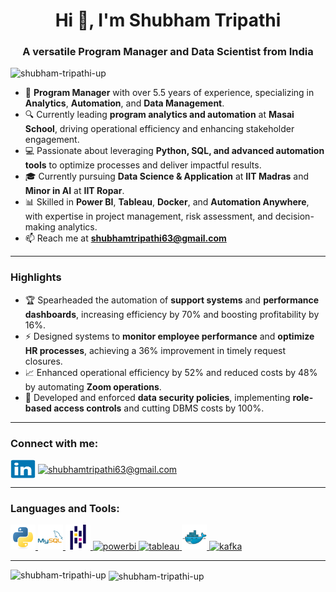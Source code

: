 <h1 align="center">Hi 👋, I'm Shubham Tripathi</h1>
<h3 align="center">A versatile Program Manager and Data Scientist from India</h3>

<p align="left"> <img src="https://komarev.com/ghpvc/?username=shubham-tripathi-up&label=Profile%20views&color=0e75b6&style=flat" alt="shubham-tripathi-up" /> </p>

- 🌟 **Program Manager** with over 5.5 years of experience, specializing in **Analytics**, **Automation**, and **Data Management**.
- 🔍 Currently leading **program analytics and automation** at **Masai School**, driving operational efficiency and enhancing stakeholder engagement.
- 💻 Passionate about leveraging **Python, SQL, and advanced automation tools** to optimize processes and deliver impactful results.
- 🎓 Currently pursuing **Data Science & Application** at **IIT Madras** and **Minor in AI** at **IIT Ropar**.
- 📊 Skilled in **Power BI**, **Tableau**, **Docker**, and **Automation Anywhere**, with expertise in project management, risk assessment, and decision-making analytics.
- 📫 Reach me at **shubhamtripathi63@gmail.com**

---

<h3 align="left">Highlights</h3>

- 🏆 Spearheaded the automation of **support systems** and **performance dashboards**, increasing efficiency by 70% and boosting profitability by 16%.
- ⚡ Designed systems to **monitor employee performance** and **optimize HR processes**, achieving a 36% improvement in timely request closures.
- 📈 Enhanced operational efficiency by 52% and reduced costs by 48% by automating **Zoom operations**.
- 🔐 Developed and enforced **data security policies**, implementing **role-based access controls** and cutting DBMS costs by 100%.

---

<h3 align="left">Connect with me:</h3>
<p align="left">
<a href="https://linkedin.com/in/shubham-tripathi" target="blank"><img align="center" src="https://raw.githubusercontent.com/devicons/devicon/master/icons/linkedin/linkedin-original.svg" alt="shubham-tripathi" height="30" width="40" /></a>
<a href="mailto:shubhamtripathi63@gmail.com" target="blank"><img align="center" src="https://cdn.jsdelivr.net/npm/simple-icons@3.12.2/icons/gmail.svg" alt="shubhamtripathi63@gmail.com" height="30" width="40" /></a>
</p>

---

<h3 align="left">Languages and Tools:</h3>
<p align="left">
  <a href="https://www.python.org" target="_blank"> <img src="https://raw.githubusercontent.com/devicons/devicon/master/icons/python/python-original.svg" alt="python" width="40" height="40"/> </a>
  <a href="https://www.mysql.com/" target="_blank"> <img src="https://raw.githubusercontent.com/devicons/devicon/master/icons/mysql/mysql-original-wordmark.svg" alt="mysql" width="40" height="40"/> </a>
  <a href="https://pandas.pydata.org/" target="_blank"> <img src="https://raw.githubusercontent.com/devicons/devicon/master/icons/pandas/pandas-original.svg" alt="pandas" width="40" height="40"/> </a>
  <a href="https://powerbi.microsoft.com/" target="_blank"> <img src="https://www.vectorlogo.zone/logos/microsoft_powerbi/microsoft_powerbi-icon.svg" alt="powerbi" width="40" height="40"/> </a>
  <a href="https://www.tableau.com/" target="_blank"> <img src="https://www.tableau.com/sites/default/files/2021-05/tableau_rgb_500x104.png" alt="tableau" width="40" height="40"/> </a>
  <a href="https://www.docker.com/" target="_blank"> <img src="https://raw.githubusercontent.com/devicons/devicon/master/icons/docker/docker-original.svg" alt="docker" width="40" height="40"/> </a>
  <a href="https://kafka.apache.org/" target="_blank"> <img src="https://cdn.jsdelivr.net/npm/simple-icons@3.12.2/icons/apachekafka.svg" alt="kafka" width="40" height="40"/> </a>
</p>

---

<p><img align="left" src="https://github-readme-stats.vercel.app/api/top-langs?username=shubham-tripathi-up&show_icons=true&locale=en&layout=compact" alt="shubham-tripathi-up" /></p>

<p>&nbsp;<img align="center" src="https://github-readme-stats.vercel.app/api?username=shubham-tripathi-up&show_icons=true&locale=en" alt="shubham-tripathi-up" /></p>
